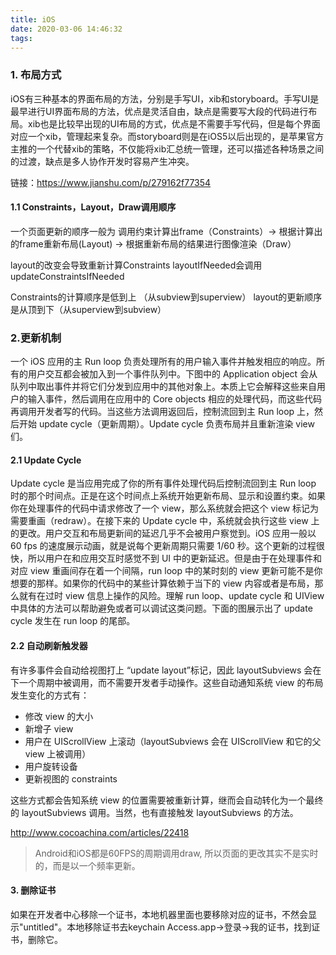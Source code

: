 ```yaml
---
title: iOS
date: 2020-03-06 14:46:32
tags:
---
```


### 1. 布局方式
iOS有三种基本的界面布局的方法，分别是手写UI，xib和storyboard。手写UI是最早进行UI界面布局的方法，优点是灵活自由，缺点是需要写大段的代码进行布局。xib也是比较早出现的UI布局的方式，优点是不需要手写代码，但是每个界面对应一个xib，管理起来复杂。而storyboard则是在iOS5以后出现的，是苹果官方主推的一个代替xib的策略，不仅能将xib汇总统一管理，还可以描述各种场景之间的过渡，缺点是多人协作开发时容易产生冲突。

链接：https://www.jianshu.com/p/279162f77354

<!-- more -->

#### 1.1 Constraints，Layout，Draw调用顺序
一个页面更新的顺序一般为
调用约束计算出frame（Constraints）→ 根据计算出的frame重新布局(Layout) → 根据重新布局的结果进行图像渲染（Draw）

layout的改变会导致重新计算Constraints
layoutIfNeeded会调用updateConstraintsIfNeeded

Constraints的计算顺序是低到上 （从subview到superview）
layout的更新顺序是从顶到下（从superview到subview）

### 2.更新机制
一个 iOS 应用的主 Run loop 负责处理所有的用户输入事件并触发相应的响应。所有的用户交互都会被加入到一个事件队列中。下图中的 Application object 会从队列中取出事件并将它们分发到应用中的其他对象上。本质上它会解释这些来自用户的输入事件，然后调用在应用中的 Core objects 相应的处理代码，而这些代码再调用开发者写的代码。当这些方法调用返回后，控制流回到主 Run loop 上，然后开始 update cycle（更新周期）。Update cycle 负责布局并且重新渲染 view 们。

#### 2.1 Update Cycle
Update cycle 是当应用完成了你的所有事件处理代码后控制流回到主 Run loop 时的那个时间点。正是在这个时间点上系统开始更新布局、显示和设置约束。如果你在处理事件的代码中请求修改了一个 view，那么系统就会把这个 view 标记为需要重画（redraw）。在接下来的 Update cycle 中，系统就会执行这些 view 上的更改。用户交互和布局更新间的延迟几乎不会被用户察觉到。iOS 应用一般以 60 fps 的速度展示动画，就是说每个更新周期只需要 1/60 秒。这个更新的过程很快，所以用户在和应用交互时感觉不到 UI 中的更新延迟。但是由于在处理事件和对应 view 重画间存在着一个间隔，run loop 中的某时刻的 view 更新可能不是你想要的那样。如果你的代码中的某些计算依赖于当下的 view 内容或者是布局，那么就有在过时 view 信息上操作的风险。理解 run loop、update cycle 和 UIView 中具体的方法可以帮助避免或者可以调试这类问题。下面的图展示出了 update cycle 发生在 run loop 的尾部。

#### 2.2 自动刷新触发器
有许多事件会自动给视图打上 “update layout”标记，因此 layoutSubviews 会在下一个周期中被调用，而不需要开发者手动操作。这些自动通知系统 view 的布局发生变化的方式有：

- 修改 view 的大小
- 新增子 view
- 用户在 UIScrollView 上滚动（layoutSubviews 会在 UIScrollView 和它的父 view 上被调用）
- 用户旋转设备
- 更新视图的 constraints

这些方式都会告知系统 view 的位置需要被重新计算，继而会自动转化为一个最终的 layoutSubviews 调用。当然，也有直接触发 layoutSubviews 的方法。

http://www.cocoachina.com/articles/22418

> Android和iOS都是60FPS的周期调用draw, 所以页面的更改其实不是实时的，而是以一个频率更新。

#### 3. 删除证书
如果在开发者中心移除一个证书，本地机器里面也要移除对应的证书，不然会显示"untitled"。本地移除证书去keychain Access.app->登录->我的证书，找到证书，删除它。